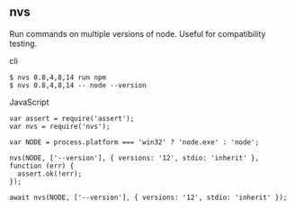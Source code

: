 ## nvs

Run commands on multiple versions of node. Useful for compatibility testing.

cli

```
$ nvs 0.8,4,8,14 run npm
$ nvs 0.8,4,8,14 -- node --version
```

JavaScript

```
var assert = require('assert');
var nvs = require('nvs');

var NODE = process.platform === 'win32' ? 'node.exe' : 'node';

nvs(NODE, ['--version'], { versions: '12', stdio: 'inherit' }, function (err) {
  assert.ok(!err);
});

await nvs(NODE, ['--version'], { versions: '12', stdio: 'inherit' });
```
